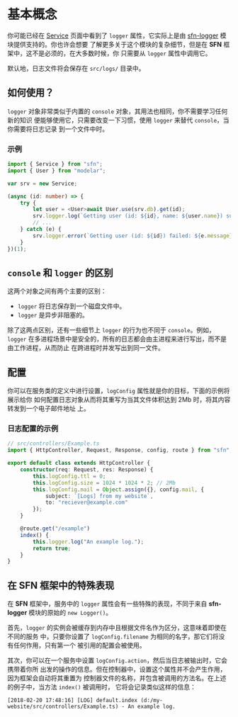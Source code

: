 <!-- title: 日志 -->
# 基本概念

你可能已经在 [Service](./service) 页面中看到了 `logger` 属性，它实际上是由 
[sfn-logger](https://github.com/hyurl/sfn-logger) 模块提供支持的。你也许会想要
了解更多关于这个模块的复杂细节，但是在 **SFN** 框架中，这不是必须的，在大多数时候，你
只需要从 `logger` 属性中调用它。

默认地，日志文件将会保存在 `src/logs/` 目录中。

## 如何使用？

`logger` 对象非常类似于内置的 `console` 对象，其用法也相同，你不需要学习任何新的知识
便能够使用它，只需要改变一下习惯，使用 `logger` 来替代 `console`，当你需要将日志记录
到一个文件中时。 

### 示例

```typescript
import { Service } from "sfn";
import { User } from "modelar";

var srv = new Service;

(async (id: number) => {
    try {
        let user = <User>await User.use(srv.db).get(id);
        srv.logger.log(`Getting user (id: ${id}, name: ${user.name}) succeed.`);
        // ...
    } catch (e) {
        srv.logger.error(`Getting user (id: ${id}) failed: ${e.message}.`);
    }
})(1);
```

## `console` 和 `logger` 的区别

这两个对象之间有两个主要的区别：

- `logger` 将日志保存到一个磁盘文件中。
- `logger` 是异步非阻塞的。

除了这两点区别，还有一些细节上 `logger` 的行为也不同于 `console`。例如，`logger` 
在多进程场景中是安全的，所有的日志都会由主进程来进行写出，而不是由工作进程，从而防止
在跨进程时并发写出到同一文件。

## 配置

你可以在服务类的定义中进行设置，`logConfig` 属性就是你的目标，下面的示例将展示给你
如何配置日志对象从而将其重写为当其文件体积达到 2Mb 时，将其内容转发到一个电子邮件地址
上。

### 日志配置的示例

```typescript
// src/controllers/Example.ts
import { HttpController, Request, Response, config, route } from "sfn";

export default class extends HttpController {
    constructor(req: Request, res: Response) {
        this.logConfig.ttl = 0;
        this.logConfig.size = 1024 * 1024 * 2; // 2Mb
        this.logConfig.mail = Object.assign({}, config.mail, {
            subject: `[Logs] from my website`,
            to: "reciever@example.com"
        });
    }

    @route.get("/example")
    index() {
        this.logger.log("An example log.");
        return true;
    }
}
```

## 在 **SFN** 框架中的特殊表现

在 **SFN** 框架中，服务中的 `logger` 属性会有一些特殊的表现，不同于来自 
**sfn-logger** 模块的原始的 `new Logger()`。

首先，`logger` 的实例会被缓存到内存中且根据文件名作为区分，这意味着即使在不同的服务
中，只要你设置了 `logConfig.filename` 为相同的名字，那它们将没有任何作用，只有第一个
被引用的配置会被使用。

其次，你可以在一个服务中设置 `logConfig.action`，然后当日志被输出时，它会携带着你所
出发的操作的信息。但在控制器中，设置这个属性并不会产生作用，因为框架会自动将其重置为
控制器文件的名称，并包含被调用的方法名。在上述的例子中，当方法 `index()` 被调用时，
它将会记录类似这样的信息：

```plain
[2018-02-20 17:48:16] [LOG] default.index (d:/my-website/src/controllers/Example.ts) - An example log.
```